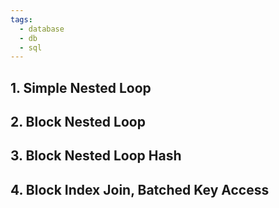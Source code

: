 ```yaml
---
tags:
  - database
  - db
  - sql
---
```

## 1. Simple Nested Loop
## 2. Block Nested Loop
## 3. Block Nested Loop Hash
## 4. Block Index Join, Batched Key Access


